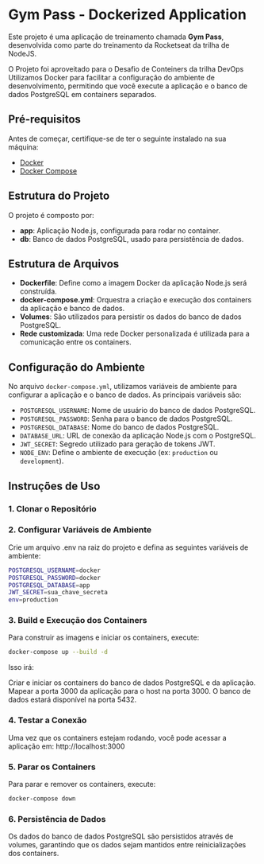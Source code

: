 # Gym Pass - Dockerized Application

Este projeto é uma aplicação de treinamento chamada **Gym Pass**, desenvolvida como parte do treinamento da Rocketseat da trilha de NodeJS. 

O Projeto foi aproveitado para o Desafio de Conteiners da trilha DevOps
Utilizamos Docker para facilitar a configuração do ambiente de desenvolvimento, permitindo que você execute a aplicação e o banco de dados PostgreSQL em containers separados.

## Pré-requisitos

Antes de começar, certifique-se de ter o seguinte instalado na sua máquina:

- [Docker](https://www.docker.com/get-started)
- [Docker Compose](https://docs.docker.com/compose/install/)

## Estrutura do Projeto

O projeto é composto por:

- **app**: Aplicação Node.js, configurada para rodar no container.
- **db**: Banco de dados PostgreSQL, usado para persistência de dados.

## Estrutura de Arquivos

- **Dockerfile**: Define como a imagem Docker da aplicação Node.js será construída.
- **docker-compose.yml**: Orquestra a criação e execução dos containers da aplicação e banco de dados.
- **Volumes**: São utilizados para persistir os dados do banco de dados PostgreSQL.
- **Rede customizada**: Uma rede Docker personalizada é utilizada para a comunicação entre os containers.

## Configuração do Ambiente

No arquivo `docker-compose.yml`, utilizamos variáveis de ambiente para configurar a aplicação e o banco de dados. As principais variáveis são:

- `POSTGRESQL_USERNAME`: Nome de usuário do banco de dados PostgreSQL.
- `POSTGRESQL_PASSWORD`: Senha para o banco de dados PostgreSQL.
- `POSTGRESQL_DATABASE`: Nome do banco de dados PostgreSQL.
- `DATABASE_URL`: URL de conexão da aplicação Node.js com o PostgreSQL.
- `JWT_SECRET`: Segredo utilizado para geração de tokens JWT.
- `NODE_ENV`: Define o ambiente de execução (ex: `production` ou `development`).

## Instruções de Uso

### 1. Clonar o Repositório

### 2. Configurar Variáveis de Ambiente

Crie um arquivo .env na raiz do projeto e defina as seguintes variáveis de ambiente:

```bash
POSTGRESQL_USERNAME=docker
POSTGRESQL_PASSWORD=docker
POSTGRESQL_DATABASE=app
JWT_SECRET=sua_chave_secreta
env=production
```

### 3. Build e Execução dos Containers

Para construir as imagens e iniciar os containers, execute:
```bash
docker-compose up --build -d
```

Isso irá:

Criar e iniciar os containers do banco de dados PostgreSQL e da aplicação.
Mapear a porta 3000 da aplicação para o host na porta 3000.
O banco de dados estará disponível na porta 5432.

### 4. Testar a Conexão
Uma vez que os containers estejam rodando, você pode acessar a aplicação em: http://localhost:3000

### 5. Parar os Containers
Para parar e remover os containers, execute:
```bash
docker-compose down
```

### 6. Persistência de Dados
Os dados do banco de dados PostgreSQL são persistidos através de volumes, garantindo que os dados sejam mantidos entre reinicializações dos containers.